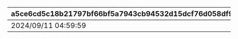 |a5ce6cd5c18b21797bf66bf5a7943cb94532d15dcf76d058df98762518243738|0d56bcc99e04c1d067506a5c07fac7f35651d88730a3714dae030ca2390854f7|d3e77db30f87976d462a2583c55e313b4a6a652f9293ffa6731ba5e1d0469c86|360cb92d3dcaa719fa31c4863d6f86a4859b4469411c608906a27b97ebd2d3dd|3eee6666a1c3dc75efe555fd70507768a040a8d50e8d3de2c7dea001d653c968|1a9f3f1ed3ac67d5a2bc689c557ce001bc479425e7d32cb77583f70fc7ebcacb|a236d0ae610ddc0a6b12822f50c8d4e31571d5ddb453dea3981f786d619733c6|1e98ec35be67431ca8835ead9d000483aa9dbb15e61d2f1db27f4ff24146a547|5352b801a62153605602dd1e351c2ed3f7c89fa5c2186a2004f4a5a9e2f8cc27|69bd55b22747603792aba0ce9a7895476734ea59175c7a21ea7271b0c73282f9|
| --- | --- | --- | --- | --- | --- | --- | --- | --- | --- |
|2024/09/11 04:59:59|1|https://priconne-redive.jp/news/update/27834/|2024/09/11 04:59:59|https://priconne-redive.jp/news/update/27834/|https://priconne-redive.jp/news/update/27834/|2024/08/28 11:50:00|1005|2024/09/11 04:59:59|0|